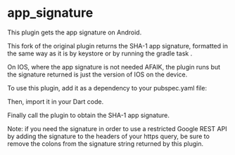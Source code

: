 # app_signature

This plugin gets the app signature on Android.

This fork of the original plugin returns the SHA-1 app signature, formatted in the
same way as it is by keystore or by running the gradle task <signingReport>.

On IOS, where the app signature is not needed AFAIK, the plugin runs but the
signature returned is just the version
of IOS on the device.

To use this plugin, add it as a dependency to your pubspec.yaml file:

Then, import it in your Dart code.

Finally call the plugin to obtain the SHA-1 app signature.

Note: if you need the signature in order to use a restricted Google REST API by adding
the signature to the headers of your https query, be sure to remove the colons from the
signature string returned by this plugin.


